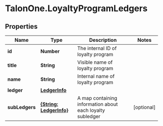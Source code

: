 # TalonOne.LoyaltyProgramLedgers

## Properties

Name | Type | Description | Notes
------------ | ------------- | ------------- | -------------
**id** | **Number** | The internal ID of loyalty program | 
**title** | **String** | Visible name of loyalty program | 
**name** | **String** | Internal name of loyalty program | 
**ledger** | [**LedgerInfo**](LedgerInfo.md) |  | 
**subLedgers** | [**{String: LedgerInfo}**](LedgerInfo.md) | A map containing information about each loyalty subledger | [optional] 


